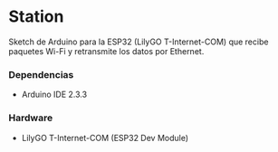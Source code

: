 # Station

Sketch de Arduino para la ESP32 (LilyGO T-Internet-COM) que recibe paquetes Wi-Fi y retransmite los datos por Ethernet.

### Dependencias

- Arduino IDE 2.3.3
  

### Hardware

- LilyGO T-Internet-COM (ESP32 Dev Module)

